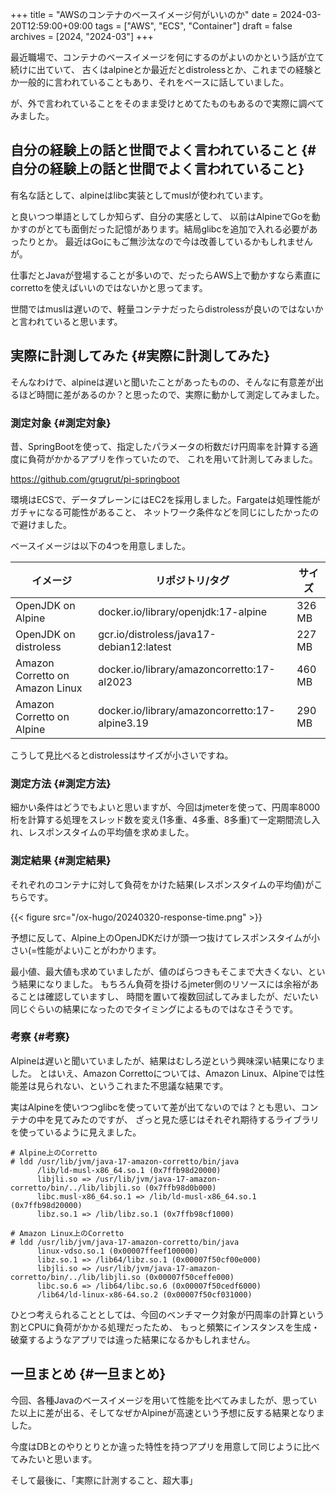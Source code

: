 +++
title = "AWSのコンテナのベースイメージ何がいいのか"
date = 2024-03-20T12:59:00+09:00
tags = ["AWS", "ECS", "Container"]
draft = false
archives = [2024, "2024-03"]
+++

最近職場で、コンテナのベースイメージを何にするのがよいのかという話が立て続けに出ていて、
古くはalpineとか最近だとdistrolessとか、これまでの経験とか一般的に言われていることもあり、それをベースに話していました。

が、外で言われていることをそのまま受けとめてたものもあるので実際に調べてみました。


## 自分の経験上の話と世間でよく言われていること {#自分の経験上の話と世間でよく言われていること}

有名な話として、alpineはlibc実装としてmuslが使われています。

と良いつつ単語としてしか知らず、自分の実感として、
以前はAlpineでGoを動かすのがとても面倒だった記憶があります。結局glibcを追加で入れる必要があったりとか。
最近はGoにもご無沙汰なので今は改善しているかもしれませんが。

仕事だとJavaが登場することが多いので、だったらAWS上で動かすなら素直にcorrettoを使えばいいのではないかと思ってます。

世間ではmuslは遅いので、軽量コンテナだったらdistrolessが良いのではないかと言われていると思います。


## 実際に計測してみた {#実際に計測してみた}

そんなわけで、alpineは遅いと聞いたことがあったものの、そんなに有意差が出るほど時間に差があるのか？と思ったので、実際に動かして測定してみました。


### 測定対象 {#測定対象}

昔、SpringBootを使って、指定したパラメータの桁数だけ円周率を計算する適度に負荷がかかるアプリを作っていたので、
これを用いて計測してみました。

<https://github.com/grugrut/pi-springboot>

環境はECSで、データプレーンにはEC2を採用しました。Fargateは処理性能がガチャになる可能性があること、
ネットワーク条件などを同じにしたかったので避けました。

ベースイメージは以下の4つを用意しました。

| イメージ                        | リポジトリ/タグ                                | サイズ |
|-----------------------------|-----------------------------------------|-----|
| OpenJDK on Alpine               | docker.io/library/openjdk:17-alpine            | 326 MB |
| OpenJDK on distroless           | gcr.io/distroless/java17-debian12:latest       | 227 MB |
| Amazon Corretto on Amazon Linux | docker.io/library/amazoncorretto:17-al2023     | 460 MB |
| Amazon Corretto on Alpine       | docker.io/library/amazoncorretto:17-alpine3.19 | 290 MB |

こうして見比べるとdistrolessはサイズが小さいですね。


### 測定方法 {#測定方法}

細かい条件はどうでもよいと思いますが、今回はjmeterを使って、円周率8000桁を計算する処理をスレッド数を変え(1多重、4多重、8多重)て一定期間流し入れ、レスポンスタイムの平均値を求めました。


### 測定結果 {#測定結果}

それぞれのコンテナに対して負荷をかけた結果(レスポンスタイムの平均値)がこちらです。

{{< figure src="/ox-hugo/20240320-response-time.png" >}}

予想に反して、Alpine上のOpenJDKだけが頭一つ抜けてレスポンスタイムが小さい(=性能がよい)ことがわかります。

最小値、最大値も求めていましたが、値のばらつきもそこまで大きくない、という結果になりました。
もちろん負荷を掛けるjmeter側のリソースには余裕があることは確認していますし、
時間を置いて複数回試してみましたが、だいたい同じぐらいの結果になったのでタイミングによるものではなさそうです。


### 考察 {#考察}

Alpineは遅いと聞いていましたが、結果はむしろ逆という興味深い結果になりました。
とはいえ、Amazon Correttoについては、Amazon Linux、Alpineでは性能差は見られない、というこれまた不思議な結果です。

実はAlpineを使いつつglibcを使っていて差が出てないのでは？とも思い、コンテナの中を見てみたのですが、
ざっと見た感じはそれぞれ期待するライブラリを使っているように見えました。

```text
# Alpine上のCorretto
# ldd /usr/lib/jvm/java-17-amazon-corretto/bin/java
      /lib/ld-musl-x86_64.so.1 (0x7ffb98d20000)
      libjli.so => /usr/lib/jvm/java-17-amazon-corretto/bin/../lib/libjli.so (0x7ffb98d0b000)
      libc.musl-x86_64.so.1 => /lib/ld-musl-x86_64.so.1 (0x7ffb98d20000)
      libz.so.1 => /lib/libz.so.1 (0x7ffb98cf1000)

# Amazon Linux上のCorretto
# ldd /usr/lib/jvm/java-17-amazon-corretto/bin/java
      linux-vdso.so.1 (0x00007ffeef100000)
      libz.so.1 => /lib64/libz.so.1 (0x00007f50cf00e000)
      libjli.so => /usr/lib/jvm/java-17-amazon-corretto/bin/../lib/libjli.so (0x00007f50ceffe000)
      libc.so.6 => /lib64/libc.so.6 (0x00007f50cedf6000)
      /lib64/ld-linux-x86-64.so.2 (0x00007f50cf031000)
```

ひとつ考えられることとしては、今回のベンチマーク対象が円周率の計算という割とCPUに負荷がかかる処理だったため、
もっと頻繁にインスタンスを生成・破棄するようなアプリでは違った結果になるかもしれません。


## 一旦まとめ {#一旦まとめ}

今回、各種Javaのベースイメージを用いて性能を比べてみましたが、思っていた以上に差が出る、そしてなぜかAlpineが高速という予想に反する結果となりました。

今度はDBとのやりとりとか違った特性を持つアプリを用意して同じように比べてみたいと思います。

そして最後に、「実際に計測すること、超大事」
